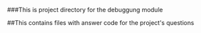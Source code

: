 ###This is project directory for the debuggung module


##This contains files with answer code for the project's questions 
